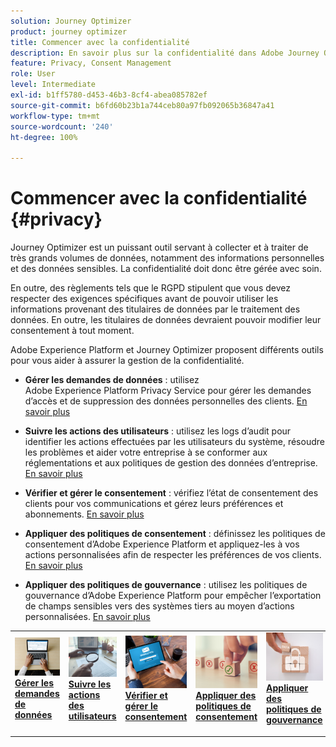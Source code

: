 ```yaml
---
solution: Journey Optimizer
product: journey optimizer
title: Commencer avec la confidentialité
description: En savoir plus sur la confidentialité dans Adobe Journey Optimizer et Adobe Experience Platform.
feature: Privacy, Consent Management
role: User
level: Intermediate
exl-id: b1ff5780-d453-46b3-8cf4-abea085782ef
source-git-commit: b6fd60b23b1a744ceb80a97fb092065b36847a41
workflow-type: tm+mt
source-wordcount: '240'
ht-degree: 100%

---
```


# Commencer avec la confidentialité {#privacy}

Journey Optimizer est un puissant outil servant à collecter et à traiter de très grands volumes de données, notamment des informations personnelles et des données sensibles. La confidentialité doit donc être gérée avec soin.

En outre, des règlements tels que le RGPD stipulent que vous devez respecter des exigences spécifiques avant de pouvoir utiliser les informations provenant des titulaires de données par le traitement des données. En outre, les titulaires de données devraient pouvoir modifier leur consentement à tout moment.

Adobe Experience Platform et Journey Optimizer proposent différents outils pour vous aider à assurer la gestion de la confidentialité.

* **Gérer les demandes de données** : utilisez Adobe Experience Platform Privacy Service pour gérer les demandes d’accès et de suppression des données personnelles des clients. [En savoir plus](requests.md)

* **Suivre les actions des utilisateurs** : utilisez les logs d’audit pour identifier les actions effectuées par les utilisateurs du système, résoudre les problèmes et aider votre entreprise à se conformer aux réglementations et aux politiques de gestion des données d’entreprise. [En savoir plus](audit-logs.md)

* **Vérifier et gérer le consentement** : vérifiez l’état de consentement des clients pour vos communications et gérez leurs préférences et abonnements. [En savoir plus](opt-out.md)

* **Appliquer des politiques de consentement** : définissez les politiques de consentement d’Adobe Experience Platform et appliquez-les à vos actions personnalisées afin de respecter les préférences de vos clients. [En savoir plus](../action/consent.md)

* **Appliquer des politiques de gouvernance** : utilisez les politiques de gouvernance d’Adobe Experience Platform pour empêcher l’exportation de champs sensibles vers des systèmes tiers au moyen d’actions personnalisées. [En savoir plus](../action/action-privacy.md)

<table style="table-layout:fixed"><tr style="border: 0;">
<td>
<a href="requests.md">
<img alt="Prospect" src="../assets/do-not-localize/privacy-request.jpeg">
</a>
<div><a href="requests.md"><strong>Gérer les demandes de données</strong>
</div>
<p>
</td>
<td>
<a href="audit-logs.md">
<img alt="Peu fréquent" src="../assets/do-not-localize/privacy-audit.jpeg">
</a>
<div>
<a href="audit-logs.md"><strong>Suivre les actions des utilisateurs</strong></a>
</div>
<p></td>
<td>
<a href="opt-out.md">
<img alt="Validation" src="../assets/do-not-localize/privacy-track-consent.jpeg">
</a>
<div>
<a href="opt-out.md"><strong>Vérifier et gérer le consentement</strong></a>
</div>
<p>
</td>
<td>
<a href="../action/consent.md">
<img alt="Validation" src="../assets/do-not-localize/privacy-consent-policies.jpeg">
</a>
<div>
<a href="../action/consent.md"><strong>Appliquer des politiques de consentement</strong></a>
</div>
<p>
</td>
<td>
<a href="../action/action-privacy.md">
<img alt="Validation" src="../assets/do-not-localize/privacy-governance.jpeg">
</a>
<div>
<a href="../action/action-privacy.md"><strong>Appliquer des politiques de gouvernance</strong></a>
</div>
<p>
</td>
</tr></table>
